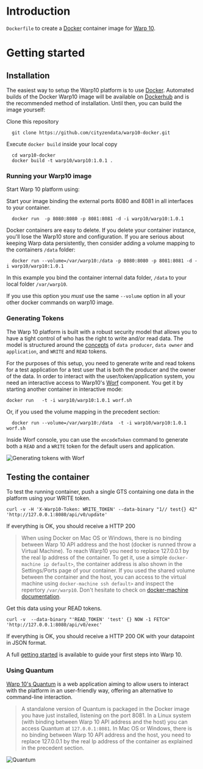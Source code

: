 # Introduction

`Dockerfile` to create a [Docker](https://www.docker.com/) container image for [Warp 10](https://www.warp10.io/).

# Getting started

## Installation

The easiest way to setup the Warp10 platform is to use [Docker](http://docker.io). Automated builds of the Docker Warp10 image will be available on [Dockerhub](https://hub.docker.com/) and is the recommended method of installation. Until then, you can build the image yourself:

Clone this repository

~~~
  git clone https://github.com/cityzendata/warp10-docker.git
~~~

Execute `docker build` inside your local copy

~~~
  cd warp10-docker
  docker build -t warp10/warp10:1.0.1 .
~~~


### Running your Warp10 image

Start Warp 10 platform using:

Start your image binding the external ports 8080 and 8081 in all interfaces to your container.

~~~
  docker run  -p 8080:8080 -p 8081:8081 -d -i warp10/warp10:1.0.1
~~~

Docker containers are easy to delete. If you delete your container instance, you'll lose the Warp10 store and configuration. If you are serious about keeping Warp data persistently, then consider adding a volume mapping to the containers `/data` folder:

~~~
  docker run --volume=/var/warp10:/data -p 8080:8080 -p 8081:8081 -d -i warp10/warp10:1.0.1
~~~

In this example you bind the container internal data folder, `/data` to your local folder `/var/warp10`.

If you use this option you *must* use the same `--volume` option in all your other docker commands on warp10 image.

### Generating Tokens

The Warp 10 platform is built with a robust security model that allows you to have a tight control of who has the right to write and/or read data. The model is structured around the [concepts](http://www.warp10.io//introduction/concepts) of `data producer`, `data owner` and `application`, and `WRITE` and `READ` tokens.  

For the purposes of this setup, you need to generate write and read tokens for a test application for a test user that is both the producer and the owner of the data. In order to interact with the user/token/application system, you need an interactive access to Warp10's [Worf](http://www.warp10.io/tools/worf) component. You get it by starting another container in interactive mode:


~~~
docker run   -t -i warp10/warp10:1.0.1 worf.sh
~~~
Or, if you used the volume mapping in the precedent section:

~~~
  docker run --volume=/var/warp10:/data  -t -i warp10/warp10:1.0.1 worf.sh
~~~


Inside Worf console, you can use the `encodeToken` command to generate both a `READ` and a `WRITE` token for the default users and application.

![Generating tokens with Worf](http://www.warp10.io/img/getting-started/generating-tokens-with-worf.png)


## Testing the container


To test the running container, push a single GTS containing one data in the platform using your WRITE token.

  ```
  curl -v -H 'X-Warp10-Token: WRITE_TOKEN' --data-binary "1// test{} 42" 'http://127.0.0.1:8080/api/v0/update'
  ```

If everything is OK, you should receive a HTTP 200

> When using Docker on Mac OS or Windows, there is no binding between Warp 10 API address and the host (docker is runned throw a Virtual Machine). To reach Warp10 you need to replace 127.0.0.1 by the real Ip address of the container. To get it, use a simple `docker-machine ip default>`, the container address is also shown in the Settings/Ports page of your container. If you used the shared volume between the container and the host, you can access to the virtual machine using `docker-machine ssh default>` and inspect the repertory `/var/warp10`. Don't hesitate to check on [docker-machine documentation](https://docs.docker.com/machine/).

Get this data using your READ tokens.

```
curl -v  --data-binary "'READ_TOKEN' 'test' {} NOW -1 FETCH" 'http://127.0.0.1:8080/api/v0/exec'
```

If everything is OK, you should receive a HTTP 200 OK with your datapoint in JSON format.


A full [getting started](http://www.warp10.io/howto/getting-started/) is available to guide your first steps into Warp 10.



### Using Quantum

[Warp 10's Quantum](http://www.warp10.io/tools/quantum) is a web application aiming to allow users to interact with the platform in an user-friendly way, offering an alternative to command-line interaction.

> A standalone version of Quantum is packaged in the Docker image you have just installed, listening on the port 8081. In a Linux system (with binding between Warp 10 API address and the host) you can access Quantum at `127.0.0.1:8081`. In Mac OS or Windows, there is no binding between Warp 10 API address and the host, you need to replace 127.0.0.1 by the real Ip address of the container as explained in the precedent section.

![Quantum](http://www.warp10.io/img/getting-started/quantum-warpscript.png)
